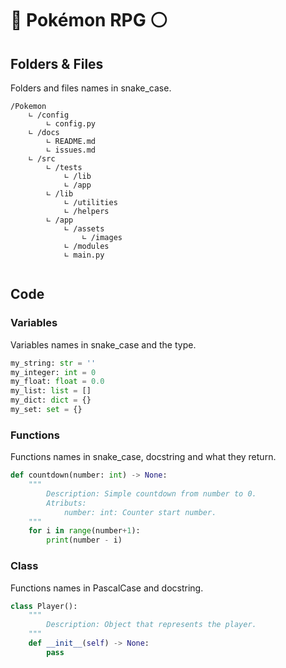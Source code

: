 # 🔴 Pokémon RPG ⚪
## Folders & Files
Folders and files names in snake_case.
```
/Pokemon
    ∟ /config
        ∟ config.py
    ∟ /docs
        ∟ README.md
        ∟ issues.md
    ∟ /src
        ∟ /tests
            ∟ /lib
            ∟ /app
        ∟ /lib
            ∟ /utilities
            ∟ /helpers
        ∟ /app
            ∟ /assets
                ∟ /images
            ∟ /modules
            ∟ main.py
            
```

## Code
### Variables
Variables names in snake_case and the type.
```python
my_string: str = ''
my_integer: int = 0
my_float: float = 0.0
my_list: list = []
my_dict: dict = {}
my_set: set = {}
```
### Functions
Functions names in snake_case, docstring and what they return.
```python
def countdown(number: int) -> None:
    """
        Description: Simple countdown from number to 0.
        Atributs:
            number: int: Counter start number.
    """
    for i in range(number+1):
        print(number - i)
```
### Class
Functions names in PascalCase and docstring.
```python
class Player():
    """
        Description: Object that represents the player.
    """
    def __init__(self) -> None:
        pass
```